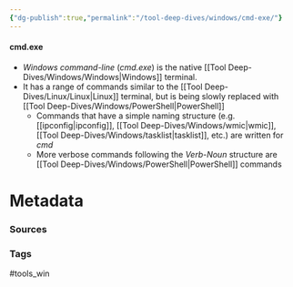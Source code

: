 ```yaml
---
{"dg-publish":true,"permalink":"/tool-deep-dives/windows/cmd-exe/"}
---
```


#### cmd.exe
- *Windows command-line* (*cmd.exe*) is the native [[Tool Deep-Dives/Windows/Windows\|Windows]] terminal.
- It has a range of commands similar to the [[Tool Deep-Dives/Linux/Linux\|Linux]] terminal, but is being slowly replaced with [[Tool Deep-Dives/Windows/PowerShell\|PowerShell]]
	- Commands that have a simple naming structure (e.g. [[ipconfig\|ipconfig]], [[Tool Deep-Dives/Windows/wmic\|wmic]], [[Tool Deep-Dives/Windows/tasklist\|tasklist]], etc.) are written for *cmd*
	- More verbose commands following the *Verb-Noun* structure are [[Tool Deep-Dives/Windows/PowerShell\|PowerShell]] commands


# Metadata

### Sources

### Tags
#tools_win 